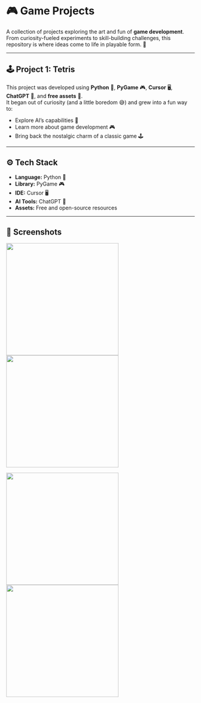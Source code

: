 # 🎮 Game Projects
A collection of projects exploring the art and fun of **game development**.  
From curiosity-fueled experiments to skill-building challenges, this repository is where ideas come to life in playable form. 🚀

---

## 🕹️ Project 1: Tetris
This project was developed using **Python** 🐍, **PyGame** 🎮, **Cursor** 🖥️, **ChatGPT** 🤖, and **free assets** 🎨.  
It began out of curiosity (and a little boredom 😅) and grew into a fun way to:

- Explore AI’s capabilities 🤖
- Learn more about game development 🎮
- Bring back the nostalgic charm of a classic game 🕹️

---

## ⚙️ Tech Stack
- **Language:** Python 🐍
- **Library:** PyGame 🎮
- **IDE:** Cursor 🖥️
- **AI Tools:** ChatGPT 🤖
- **Assets:** Free and open-source resources

---

## 📸 Screenshots
[<img src="https://drive.google.com/uc?export=view&id=1AUYKSxKzC_9U_Dpv71IMsuE0j4M5_EHX" width="300"/>](https://drive.google.com/file/d/1AUYKSxKzC_9U_Dpv71IMsuE0j4M5_EHX/view?usp=sharing)
[<img src="https://drive.google.com/uc?export=view&id=1Rq6kem-Q9UddNP3rkYbRWlpI6x7BXAu6" width="300"/>](https://drive.google.com/file/d/1Rq6kem-Q9UddNP3rkYbRWlpI6x7BXAu6/view?usp=sharing)  

[<img src="https://drive.google.com/uc?export=view&id=1ZLob2xcCaAdo5z0k3Xw9mblQndZoStUm" width="300"/>](https://drive.google.com/file/d/1ZLob2xcCaAdo5z0k3Xw9mblQndZoStUm/view?usp=sharing)
[<img src="https://drive.google.com/uc?export=view&id=1mHobrVvHmbAYQ2uzyCKFctO4tvIThaW_" width="300"/>](https://drive.google.com/file/d/1mHobrVvHmbAYQ2uzyCKFctO4tvIThaW_/view?usp=sharing)



